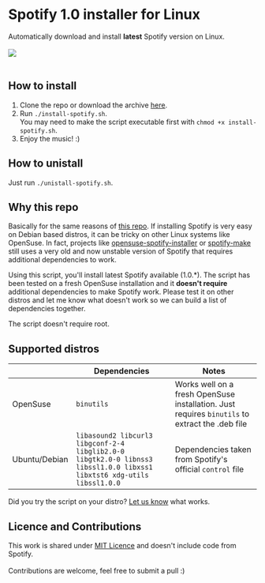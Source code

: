 # Spotify 1.0 installer for Linux
Automatically download and install **latest** Spotify version on Linux.
<br><br>
![](https://github.com/paolorotolo/spotify-linux-installer/blob/master/artwork/spotify-opensuse.jpg)
<br><br>

## How to install
1. Clone the repo or download the archive [here](https://github.com/paolorotolo/spotify-linux-installer/archive/master.zip).
2. Run `./install-spotify.sh`. <br> You may need to make the script executable first with `chmod +x install-spotify.sh`.
3. Enjoy the music! :)

## How to unistall
Just run `./unistall-spotify.sh`.

## Why this repo
Basically for the same reasons of [this repo](https://github.com/aspiers/opensuse-spotify-installer#why-is-this-script-here-on-github). If installing Spotify is very easy on Debian based distros, it can be tricky on other Linux systems like OpenSuse. In fact, projects like [opensuse-spotify-installer](https://github.com/aspiers/opensuse-spotify-installer) or [spotify-make](https://github.com/leamas/spotify-make) still uses a very old and now unstable version of Spotify that requires additional dependencies to work.

Using this script, you'll install latest Spotify available (1.0.\*). The script has been tested on a fresh OpenSuse installation and it **doesn't require** additional dependencies to make Spotify work. Please test it on other distros and let me know what doesn't work so we can build a list of dependencies together.

The script doesn't require root.

## Supported distros
|   | Dependencies  | Notes |
|---|---|---|
| OpenSuse | `binutils` | Works well on a fresh OpenSuse installation. Just requires `binutils` to extract the .deb file  |
| Ubuntu/Debian | `libasound2 libcurl3 libgconf-2-4 libglib2.0-0 libgtk2.0-0 libnss3 libssl1.0.0 libxss1 libxtst6 xdg-utils libssl1.0.0`  | Dependencies taken from Spotify's official `control` file|

Did you try the script on your distro? [Let us know](https://github.com/paolorotolo/spotify-linux-installer/issues/new) what works.

## Licence and Contributions
This work is shared under [MIT Licence](https://github.com/paolorotolo/spotify-opensuse-installer/blob/master/LICENSE) and doesn't include code from Spotify.<br>
<br>
Contributions are welcome, feel free to submit a pull :)<br>
